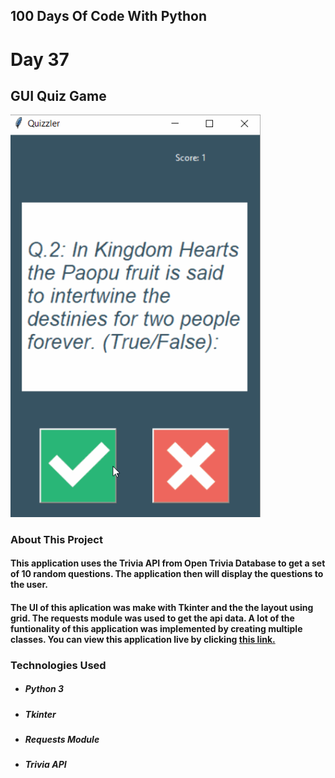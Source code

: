 ## 100 Days Of Code With Python

# Day 37

## GUI Quiz Game

<p align="Left">
  <img src="./Project-Sample.gif" width="400px">
</p>

### About This Project

#### This application uses the Trivia API from Open Trivia Database to get a set of 10 random questions. The application then will display the questions to the user.

#### The UI of this aplication was make with Tkinter and the the layout using grid. The requests module was used to get the api data. A lot of the funtionality of this application was implemented by creating multiple classes. You can view this application live by clicking [this link.](https://repl.it/@ArisRoutsis/GUI-Quiz-Game#main.py)

### Technologies Used

- ##### Python 3
- ##### Tkinter
- ##### Requests Module
- ##### Trivia API
